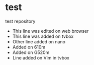 # test
test repository

- This line was edited on web browser
- This line was added on tvbox
- Other line added on nano
- Added on 610m
- Added on G520m
- Line added on Vim in tvbox
